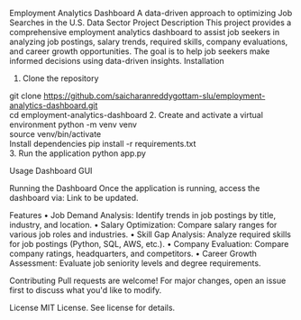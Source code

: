 Employment Analytics Dashboard
A data-driven approach to optimizing Job Searches in the U.S. Data Sector
Project Description
This project provides a comprehensive employment analytics dashboard to assist job seekers in analyzing job postings, salary trends, required skills, company evaluations, and career growth opportunities. The goal is to help job seekers make informed decisions using data-driven insights.
Installation
1.	Clone the repository

git clone https://github.com/saicharanreddygottam-slu/employment-analytics-dashboard.git  
cd employment-analytics-dashboard 
2.	Create and activate a virtual environment
python -m venv venv  
source venv/bin/activate  
Install dependencies
pip install -r requirements.txt  
3.	Run the application
python app.py  

Usage
Dashboard GUI
 
Running the Dashboard
Once the application is running, access the dashboard via:
Link to be updated.


Features
•	Job Demand Analysis: Identify trends in job postings by title, industry, and location.
•	Salary Optimization: Compare salary ranges for various job roles and industries.
•	Skill Gap Analysis: Analyze required skills for job postings (Python, SQL, AWS, etc.).
•	Company Evaluation: Compare company ratings, headquarters, and competitors.
•	Career Growth Assessment: Evaluate job seniority levels and degree requirements.


Contributing
Pull requests are welcome! For major changes, open an issue first to discuss what you'd like to modify.


License
MIT License. See license for details.

